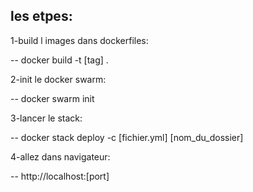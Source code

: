 ## les etpes:

1-build l images dans dockerfiles:  

-- docker build -t [tag] .

2-init le docker swarm:

-- docker swarm init

3-lancer le stack:

-- docker stack deploy -c [fichier.yml] [nom_du_dossier]

4-allez dans navigateur:

-- http://localhost:[port]